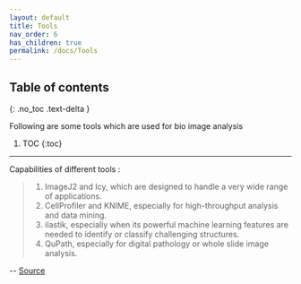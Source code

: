 ```yaml
---
layout: default
title: Tools
nav_order: 6
has_children: true
permalink: /docs/Tools
---
```


## Table of contents
{: .no_toc .text-delta }

Following are some tools which are used for bio image analysis

1. TOC
{:toc}

---



Capabilities of different tools :

> 1. ImageJ2 and Icy, which are designed to handle a very wide range of applications.
> 2. CellProfiler and KNIME, especially for high-throughput analysis and data mining.
> 3. ilastik, especially when its powerful machine learning features are needed to identify or classify challenging structures.
> 4. QuPath, especially for digital pathology or whole slide image analysis.

-- [Source](https://petebankhead.gitbooks.io/imagej-intro/content/)
